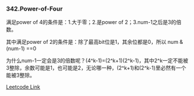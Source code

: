 ### 342.Power-of-Four

满足power of 4的条件是：1.大于零；2.是power of 2；3.num-1之后是3的倍数。

其中满足power of 2的条件是：除了最高bit位是1，其余位都是0，所以 num & (num-1) ==0

为什么num-1一定会是3的倍数呢？(4^k-1)=(2^k+1)(2^k-1)，其中2^k一定不能被3整除，余数可能是1，也可能是2，无论哪一种，(2^k+1)和(2^k-1)里必然有一个能被3整除。


[Leetcode Link](https://leetcode.com/problems/power-of-four)